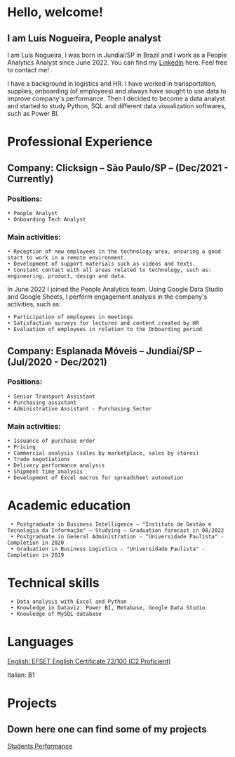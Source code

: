 # Hello, welcome! 
## I am Luis Nogueira, People analyst

I am Luis Nogueira, I was born in Jundiaí/SP in Brazil and I work as a People Analytics Analyst since June 2022. You can find my [LinkedIn](https://www.linkedin.com/in/luis-fnogueira/) here. Feel free to contact me!

I have a background in logistics and HR. I have worked in transportation, supplies, onboarding (of employees) and always have sought to use data to improve company's performance. Then I decided to become a data analyst and started to study Python, SQL and different data visualization softwares, such as Power BI.

# Professional Experience

## Company: Clicksign – São Paulo/SP – (Dec/2021 - Currently)
### Positions:
    • People Analyst
    • Onboarding Tech Analyst

### Main activities:
    • Reception of new employees in the technology area, ensuring a good start to work in a remote environment.
    • Development of support materials such as videos and texts.
    • Constant contact with all areas related to technology, such as: engineering, product, design and data.

In June 2022 I joined the People Analytics team. Using Google Data Studio and Google Sheets, I perform engagement analysis in the company's activities, such as:

    • Participation of employees in meetings
    • Satisfaction surveys for lectures and content created by HR
    • Evaluation of employees in relation to the Onboarding period

## Company: Esplanada Móveis – Jundiaí/SP – (Jul/2020 - Dec/2021)
### Positions:
    • Senior Transport Assistant
    • Purchasing assistant
    • Administrative Assistant - Purchasing Sector


### Main activities:
    • Issuance of purchase order
    • Pricing
    • Commercial analysis (sales by marketplace, sales by stores)
    • Trade negotiations
    • Delivery performance analysis
    • Shipment time analysis
    • Development of Excel macros for spreadsheet automation
    
# Academic education

     • Postgraduate in Business Intelligence – "Instituto de Gestão e Tecnologia da Informação" – Studying – Graduation forecast in 08/2022
     • Postgraduate in General Administration - "Universidade Paulista" - Completion in 2020
     • Graduation in Business Logistics - "Universidade Paulista" - Completion in 2019

# Technical skills

     • Data analysis with Excel and Python
     • Knowledge in Dataviz: Power BI, Metabase, Google Data Studio
     • Knowledge of MySQL database    
    
# Languages


  [English: EFSET English Certificate 72/100 (C2 Proficient)](https://www.efset.org/cert/ig4j1w)

  Italian: B1    


# Projects
## Down here one can find some of my projects

[Students Performance](https://luis-fnogueira.github.io/students-performance/)
